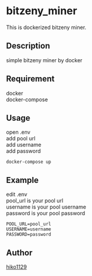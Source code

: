 bitzeny_miner
====

This is dockerized bitzeny miner.

## Description
simple bitzeny miner by docker

## Requirement
docker  
docker-compose

## Usage
open .env  
add pool url  
add username  
add password

```
docker-compose up
```

## Example
edit .env  
pool_url is your pool url  
username is your pool username  
password is your pool password
```
POOL_URL=pool_url
USERNAME=username  
PASSWORD=password
```

## Author

[hiko1129](https://github.com/hiko1129)
